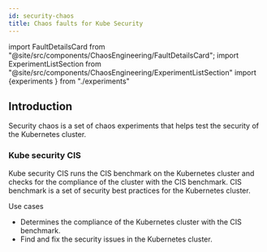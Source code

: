 ```yaml
---
id: security-chaos
title: Chaos faults for Kube Security
---
```


<!-- Import statement for Custom Components -->

import FaultDetailsCard from "@site/src/components/ChaosEngineering/FaultDetailsCard";
import ExperimentListSection from "@site/src/components/ChaosEngineering/ExperimentListSection"
import {experiments } from "./experiments"

<!-- Heading Description -->

## Introduction

Security chaos is a set of chaos experiments that helps test the security of the Kubernetes cluster.

<ExperimentListSection experiments={experiments} />

<FaultDetailsCard category="security-chaos">

### Kube security CIS

Kube security CIS runs the CIS benchmark on the Kubernetes cluster and checks for the compliance of the cluster with the CIS benchmark. CIS benchmark is a set of security best practices for the Kubernetes cluster.

<accordion color="green">
<summary>Use cases</summary>

- Determines the compliance of the Kubernetes cluster with the CIS benchmark.
- Find and fix the security issues in the Kubernetes cluster.

</accordion>

</FaultDetailsCard>